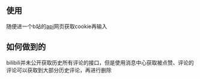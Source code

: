 ## 使用
随便进一个b站的[api](https://api.bilibili.com/x/msgfeed/reply?platform=web&build=0&mobi_app=web)网页获取cookie再输入

## 如何做到的
bilibili并未公开获取历史所有评论的接口，但是使用消息中心获取被点赞、评论的评论可以获取到大部分历史评论，再进行删除
